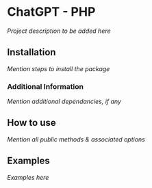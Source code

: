 # ChatGPT - PHP
*Project description to be added here*

## Installation

*Mention steps to install the package*

### Additional Information
*Mention additional dependancies, if any*

## How to use
*Mention all public methods & associated options*

## Examples
*Examples here*